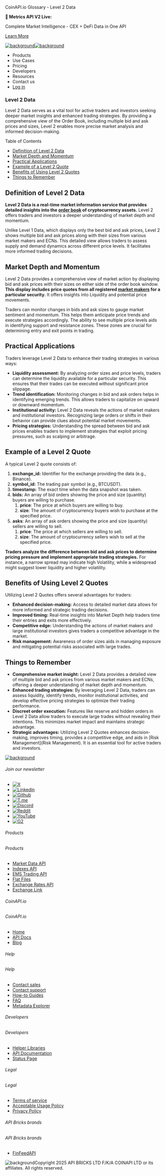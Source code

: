 CoinAPI.io Glossary - Level 2 Data

**🚀 Metrics API V2 Live:**

Complete Market Intelligence - CEX + DeFi Data in One API

[Learn More](https://www.coinapi.io/blog/metrics-api-v2-trading-volume-analysis-and-on-chain-metrics)

[![background](https://cdn.sanity.io/images/o65xz72l/production/268144c90959611dea3e360f81e4549c3cd03fd0-142x34.svg)![background](https://cdn.sanity.io/images/o65xz72l/production/e0ca0c29b08cb53631d77de4a84246da316d55d2-142x34.svg)](/)

* Products
* Use Cases
* Pricing
* Developers
* Resources
* Contact us
* [Log in](https://console.coinapi.io/)

### Level 2 Data

Level 2 Data serves as a vital tool for active traders and investors seeking deeper market insights and enhanced trading strategies. By providing a comprehensive view of the Order Book, including multiple bid and ask prices and sizes, Level 2 enables more precise market analysis and informed decision-making.

Table of Contents

* [Definition of Level 2 Data](#link-fbc98ba5d14f)
* [Market Depth and Momentum](#link-1632fab99da8)
* [Practical Applications](#link-7cce28314d59)
* [Example of a Level 2 Quote](#link-83c2dc331b6d)
* [Benefits of Using Level 2 Quotes](#link-44429fe11792)
* [Things to Remember](#link-7a6ab7f97227)

Definition of Level 2 Data
--------------------------

**Level 2 Data is a real-time market information service that provides detailed insights into the [order book](https://www.coinapi.io/learn/glossary/order-book) of cryptocurrency assets.** Level 2 offers traders and investors a deeper understanding of market depth and momentum.

Unlike Level 1 Data, which displays only the best bid and ask prices, Level 2 shows multiple bid and ask prices along with their sizes from various market makers and ECNs. This detailed view allows traders to assess supply and demand dynamics across different price levels. It facilitates more informed trading decisions.

Market Depth and Momentum
-------------------------

Level 2 Data provides a comprehensive view of market action by displaying bid and ask prices with their sizes on either side of the order book window. **This display includes price quotes from all registered [market makers](https://www.coinapi.io/learn/glossary/market-maker) for a particular security.** It offers insights into Liquidity and potential price movements.

Traders can monitor changes in bids and ask sizes to gauge market sentiment and momentum. This helps them anticipate price trends and execute strategies accordingly. The ability to see multiple price levels aids in identifying support and resistance zones. These zones are crucial for determining entry and exit points in trading.

Practical Applications
----------------------

Traders leverage Level 2 Data to enhance their trading strategies in various ways:

* **Liquidity assessment:** By analyzing order sizes and price levels, traders can determine the liquidity available for a particular security. This ensures that their trades can be executed without significant price slippage.
* **Trend identification:** Monitoring changes in bid and ask orders helps in identifying emerging trends. This allows traders to capitalize on upward or downward momentum.
* **Institutional activity:** Level 2 Data reveals the actions of market makers and institutional investors. Recognizing large orders or shifts in their behavior can provide clues about potential market movements.
* **Pricing strategies:** Understanding the spread between bid and ask prices enables traders to implement strategies that exploit pricing pressures, such as scalping or arbitrage.

Example of a Level 2 Quote
--------------------------

A typical Level 2 quote consists of:

1. **exchange\_id:** Identifier for the exchange providing the data (e.g., Binance).
2. **symbol\_id:** The trading pair symbol (e.g., BTCUSDT).
3. **timestamp:** The exact time when the data snapshot was taken.
4. **bids:** An array of bid orders showing the price and size (quantity) buyers are willing to purchase.
   1. **price**: The price at which buyers are willing to buy.
   2. **size**: The amount of cryptocurrency buyers wish to purchase at the specified price.
5. **asks**: An array of ask orders showing the price and size (quantity) sellers are willing to sell.
   1. **price**: The price at which sellers are willing to sell.
   2. **size**: The amount of cryptocurrency sellers wish to sell at the specified price.

**Traders analyze the difference between bid and ask prices to determine pricing pressure and implement appropriate trading strategies.** For instance, a narrow spread may indicate high Volatility, while a widespread might suggest lower liquidity and higher volatility.

Benefits of Using Level 2 Quotes
--------------------------------

Utilizing Level 2 Quotes offers several advantages for traders:

* **Enhanced decision-making:** Access to detailed market data allows for more informed and strategic trading decisions.
* **Improved timing:** Real-time insights into Market Depth help traders time their entries and exits more effectively.
* **Competitive edge:** Understanding the actions of market makers and large institutional investors gives traders a competitive advantage in the market.
* **Risk management:** Awareness of order sizes aids in managing exposure and mitigating potential risks associated with large trades.

Things to Remember
------------------

* **Comprehensive market insight:** Level 2 Data provides a detailed view of multiple bid and ask prices from various market makers and ECNs, offering a deeper understanding of market depth and momentum.
* **Enhanced trading strategies:** By leveraging Level 2 Data, traders can assess liquidity, identify trends, monitor institutional activities, and develop effective pricing strategies to optimize their trading performance.
* **Discreet order execution:** Features like reserve and hidden orders in Level 2 Data allow traders to execute large trades without revealing their intentions. This minimizes market impact and maintains strategic advantage.
* **Strategic advantages:** Utilizing Level 2 Quotes enhances decision-making, improves timing, provides a competitive edge, and aids in [Risk Management](Risk Management). It is an essential tool for active traders and investors.

[![background](https://cdn.sanity.io/images/o65xz72l/production/99475f0760777c30125556b2707e1e8f77f2fba0-179x42.svg)](/)

###### Join our newsletter

* [![X](https://cdn.sanity.io/images/o65xz72l/production/89a93ecdd3eaa62f0d2bad091ff6d92a31e9c372-28x28.svg)](https://twitter.com/realcoinapi "X")
* [![Linkedin](https://cdn.sanity.io/images/o65xz72l/production/be666e8656abe83e43c1db9a3ab76d44b9af5cb5-28x28.svg)](https://www.linkedin.com/company/coinapi "Linkedin")
* [![Github](https://cdn.sanity.io/images/o65xz72l/production/80703d2d9baaef7e7f5471a54a720b9383a63aab-28x28.svg)](https://github.com/coinapi/coinapi-sdk "Github")
* [![T.me](https://cdn.sanity.io/images/o65xz72l/production/39be23a1db383ad12c3e9d4bebae9bc77bf59b8b-28x28.svg)](https://t.me/coinapiofficial "T.me")
* [![Discord](https://cdn.sanity.io/images/o65xz72l/production/9862f060f9b89536f18d4e8770a11bfb00c3e3fd-30x28.svg)](https://discord.gg/vgJbjjsVaC "Discord")
* [![Reddit](https://cdn.sanity.io/images/o65xz72l/production/d02e41d1eab87d289f2bc6a390bcd0c7def1b7ac-30x28.svg)](https://www.reddit.com/r/CoinAPI/ "Reddit")
* [![YouTube](https://cdn.sanity.io/images/o65xz72l/production/535425f0f99df8b6173d663721f8941430d637b2-28x28.svg)](https://www.youtube.com/@CoinAPI_Official "YouTube")
* [![G2](/_next/image?url=https%3A%2F%2Fcdn.sanity.io%2Fimages%2Fo65xz72l%2Fproduction%2F4b1d455c2cab4bf625e7cc96a1b74695c0b3c4bc-28x28.png&w=64&q=75)](https://www.g2.com/products/coinapi/reviews "G2")

###### Products

###### Products

* [Market Data API](/products/market-data-api)
* [Indexes API](/products/indexes-api)
* [EMS Trading API](/products/ems-api)
* [Flat Files](/products/flat-files)
* [Exchange Rates API](/products/exchange-rates-api)
* [Exchange Link](https://www.coinapi.io/products/exchange-link)

###### CoinAPI.io

###### CoinAPI.io

* [Home](https://www.coinapi.io/)
* [API Docs](https://docs.coinapi.io/?_gl=1*jgom05*_gcl_au*NTIxNjU3NzExLjE3MzU1OTM0MTE.*_ga*OTI3MDg0NzQ2LjE3MzU1OTM0MDk.*_ga_063767QGZW*MTczODA3Mzc5MC43My4wLjE3MzgwNzM3OTAuNjAuMC4w*_ga_EXCQW96F7R*MTczODA3Mzc5MC4xMjEuMC4xNzM4MDczNzkwLjAuMC4w)
* [Blog](https://www.coinapi.io/blog)

###### Help

###### Help

* [Contact sales](/contact-us)
* [Contact support](https://console.coinapi.io/?link=/support-tickets)
* [How-to Guides](https://docs.coinapi.io/market-data/how-to-guides/?_gl=1*16m3ndl*_gcl_au*NTIxNjU3NzExLjE3MzU1OTM0MTE.*_ga*OTI3MDg0NzQ2LjE3MzU1OTM0MDk.*_ga_063767QGZW*MTczODA3Mzc5MC43My4wLjE3MzgwNzM3OTAuNjAuMC4w*_ga_EXCQW96F7R*MTczODA3Mzc5MC4xMjEuMC4xNzM4MDczNzkwLjAuMC4w)
* [FAQ](https://docs.coinapi.io/general/faq/?_gl=1*dfjpiw*_gcl_au*NTIxNjU3NzExLjE3MzU1OTM0MTE.*_ga*OTI3MDg0NzQ2LjE3MzU1OTM0MDk.*_ga_063767QGZW*MTczODA3Mzc5MC43My4wLjE3MzgwNzM3OTAuNjAuMC4w*_ga_EXCQW96F7R*MTczODA3Mzc5MC4xMjEuMC4xNzM4MDczNzkwLjAuMC4w)
* [Metadata Explorer](https://docs.coinapi.io/market-data/metadata-tables/introduction)

###### Developers

###### Developers

* [Helper Libraries](https://github.com/api-bricks/api-bricks-sdk/)
* [API Documentation](https://docs.coinapi.io/?_gl=1*iuavdb*_gcl_au*NTIxNjU3NzExLjE3MzU1OTM0MTE.*_ga*OTI3MDg0NzQ2LjE3MzU1OTM0MDk.*_ga_063767QGZW*MTczODA3Mzc5MC43My4wLjE3MzgwNzM3OTAuNjAuMC4w*_ga_EXCQW96F7R*MTczODA3Mzc5MC4xMjEuMC4xNzM4MDczNzkwLjAuMC4w)
* [Status Page](https://status.coinapi.io/?_gl=1*1ww1bbe*_gcl_au*NTIxNjU3NzExLjE3MzU1OTM0MTE.*_ga*OTI3MDg0NzQ2LjE3MzU1OTM0MDk.*_ga_063767QGZW*MTczODA3Mzc5MC43My4wLjE3MzgwNzM3OTAuNjAuMC4w*_ga_EXCQW96F7R*MTczODA3Mzc5MC4xMjEuMC4xNzM4MDczNzkwLjAuMC4w)

###### Legal

###### Legal

* [Terms of service](/legal#terms)
* [Acceptable Usage Policy](/legal#aup)
* [Privacy Policy](/legal#policy)

###### API Bricks brands

###### API Bricks brands

* [FinFeedAPI](https://finfeedapi.com/?utm_source=coinapi.io&utm_medium=referral&utm_campaign=footer)

![background](https://cdn.sanity.io/images/o65xz72l/production/5f005fa1cc9dc85c59ae054bb4a4838566b65c4e-25x26.svg)Copyright 2025 API BRICKS LTD F/K/A COINAPI LTD or its affiliates. All rights reserved.